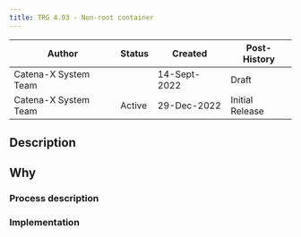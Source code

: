 ```yaml
---
title: TRG 4.03 - Non-root container
---
```


| Author               | Status | Created      | Post-History                     |
|----------------------|--------|--------------|----------------------------------|
| Catena-X System Team |        | 14-Sept-2022 | Draft                            |
| Catena-X System Team | Active | 29-Dec-2022  | Initial Release                  |

## Description

## Why

### Process description

### Implementation
